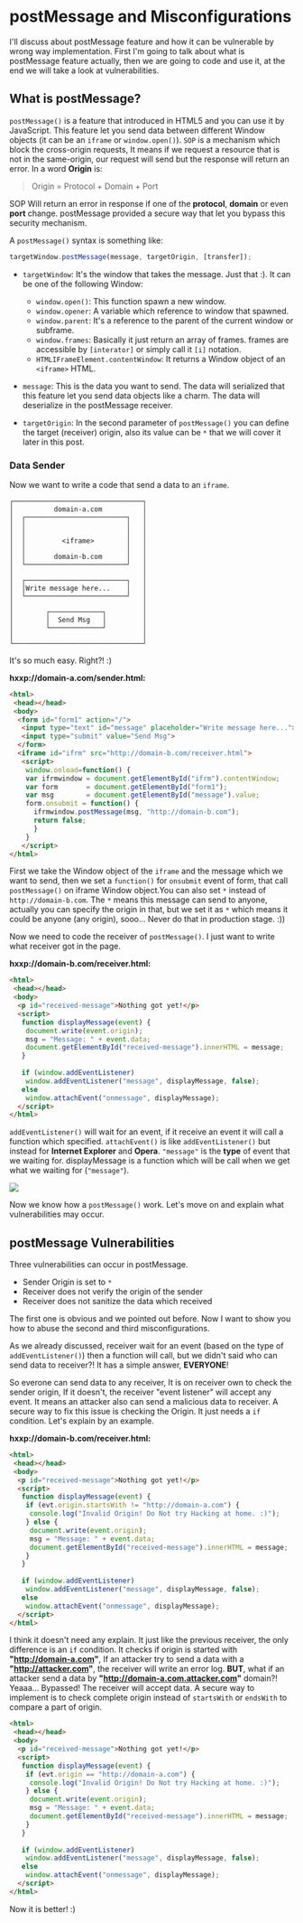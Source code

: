 # postMessage and Misconfigurations
I'll discuss about postMessage feature and how it can be vulnerable by wrong way implementation. First I'm going to talk about what is postMessage feature actually,
then we are going to code and use it, at the end we will take a look at vulnerabilities.

## What is postMessage?

`postMessage()` is a feature that introduced in HTML5 and you can use it by JavaScript.
This feature let you send data between different Window objects (it can be an `iframe` or `window.open()`).
`SOP` is a mechanism which block the cross-origin requests, 
It means if we request a resource that is not in the same-origin, 
our request will send but the response will return an error. In a word **Origin** is:

>Origin = Protocol + Domain + Port


SOP Will return an error in response if one of the **protocol**, **domain** or even **port** change. 
postMessage provided a secure way that let you bypass this security mechanism.

A `postMessage()` syntax is something like:

```javascript
targetWindow.postMessage(message, targetOrigin, [transfer]);
```

* `targetWindow`: It's the window that takes the message. Just that :). It can be one of the following Window:
  * `window.open()`: This function spawn a new window.
  * `window.opener`: A variable which reference to window that spawned.
  * `window.parent`: It's a reference to the parent of the current window or subframe.
  * `window.frames`: Basically it just return an array of frames. frames are accessible by `[interator]` or simply call it `[i]` notation.
  * `HTMLIFrameElement.contentWindow`: It returns a Window object of an `<iframe>` HTML.

* `message`: This is the data you want to send. The data will serialized that this feature let you send data objects like a charm. The data will deserialize in the postMessage receiver.

* `targetOrigin`: In the second parameter of `postMessage()` you can define the target (receiver) origin, also its value can be `*` that we will cover it later in this post.

### Data Sender
Now we want to write a code that send a data to an `iframe`.

```
┌────────────────────────────────┐
│          domain-a.com          │
│  ┌─────────────────────────┐   │
│  │                         │   │
│  │                         │   │
│  │         <iframe>        │   │
│  │                         │   │
│  │       domain-b.com      │   │
│  └─────────────────────────┘   │
│                                │
│  ┌─────────────────────────┐   │
│  │Write message here...    │   │
│  └─────────────────────────┘   │
│                                │
│        ┌─────────────┐         │
│        │  Send Msg   │         │
│        └─────────────┘         │
│                                │
└────────────────────────────────┘
```

It's so much easy. Right?! :)

**hxxp://domain-a.com/sender.html:**
```html
<html>
 <head></head>
 <body>
  <form id="form1" action="/">
   <input type="text" id="message" placeholder="Write message here...">
   <input type="submit" value="Send Msg">
  </form>
  <iframe id="ifrm" src="http://domain-b.com/receiver.html">
   <script>
    window.onload=function() {
    var ifrmwindow = document.getElementById("ifrm").contentWindow;
    var form       = document.getElementById("form1");
    var msg        = document.getElementById("message").value;
    form.onsubmit = function() {
      ifrmwindow.postMessage(msg, "http://domain-b.com");
      return false;
      }
    }
   </script>
</html>
```
First we take the Window object of the `iframe` and the message which we want to send, then we set a `function()` for `onsubmit` event of form, that call `postMessage()` on iframe Window object.You can also set `*` instead of `http://domain-b.com`. The `*` means this message can send to anyone, actually you can specify the origin in that, but we set it as `*` which means it could be anyone (any origin), sooo... Never do that in production stage. :))

Now we need to code the receiver of `postMessage()`. I just want to write what receiver got in the page.

**hxxp://domain-b.com/receiver.html:**
```html
<html>
 <head></head>
 <body>
  <p id="received-message">Nothing got yet!</p>
  <script>
   function displayMessage(event) {
    document.write(event.origin);
    msg = "Message: " + event.data;
    document.getElementById("received-message").innerHTML = message;
   }
   
   if (window.addEventListener)
    window.addEventListener("message", displayMessage, false);
   else
    window.attachEvent("onmessage", displayMessage);
  </script>
</html>
```
`addEventListener()` will wait for an event, if it receive an event it will call a function which specified. `attachEvent()` is like `addEventListener()` but instead for **Internet Explorer** and **Opera**. `"message"` is the **type** of event that we waiting for. displayMessage is a function which will be call when we get what we waiting for (`"message"`).

![](https://user-images.githubusercontent.com/36133745/120114723-c4255180-c195-11eb-9257-118a282b77de.gif)

Now we know how a `postMessage()` work. Let's move on and explain what vulnerabilities may occur.

## postMessage Vulnerabilities
Three vulnerabilities can occur in postMessage.
* Sender Origin is set to `*`
* Receiver does not verify the origin of the sender
* Receiver does not sanitize the data which received

The first one is obvious and we pointed out before. Now I want to show you how to abuse the second and third misconfigurations.

As we already discussed, receiver wait for an event (based on the type of `addEventListener()`) then a function will call, but we didn't said who can send data to receiver?! It has a simple answer, **EVERYONE**!

So everone can send data to any receiver, It is on receiver own to check the sender origin, If it doesn't, the receiver "event listener" will accept any event. It means an attacker also can send a malicious data to receiver. A secure way to fix this issue is checking the Origin. It just needs a `if` condition. Let's explain by an example.

**hxxp://domain-b.com/receiver.html:**
```html
<html>
 <head></head>
 <body>
  <p id="received-message">Nothing got yet!</p>
  <script>
   function displayMessage(event) {
    if (evt.origin.startsWith != "http://domain-a.com") {
     console.log("Invalid Origin! Do Not try Hacking at home. :)");
    } else {
     document.write(event.origin);
     msg = "Message: " + event.data;
     document.getElementById("received-message").innerHTML = message;
    }
   }
   
   if (window.addEventListener)
    window.addEventListener("message", displayMessage, false);
   else
    window.attachEvent("onmessage", displayMessage);
  </script>
</html>
```
I think it doesn't need any explain. It just like the previous receiver, the only difference is an `if` condition. It checks if origin is started with **"http://domain-a.com"**, If an attacker try to send a data with a **"http://attacker.com"**, the receiver will write an error log. **BUT**, what if an attacker send a data by **"http://domain-a.com.attacker.com"** domain?! Yeaaa... Bypassed! The receiver will accept data. A secure way to implement is to check complete origin instead of `startsWith` or `endsWith` to compare a part of origin.

```html
<html>
 <head></head>
 <body>
  <p id="received-message">Nothing got yet!</p>
  <script>
   function displayMessage(event) {
    if (evt.origin == "http://domain-a.com") {
     console.log("Invalid Origin! Do Not try Hacking at home. :)");
    } else {
     document.write(event.origin);
     msg = "Message: " + event.data;
     document.getElementById("received-message").innerHTML = message;
    }
   }
   
   if (window.addEventListener)
    window.addEventListener("message", displayMessage, false);
   else
    window.attachEvent("onmessage", displayMessage);
  </script>
</html>
```
Now it is better! :)
